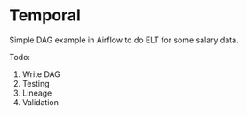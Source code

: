 # Temporal
Simple DAG example in Airflow to do ELT for some salary data.

Todo:
1. Write DAG
2. Testing
3. Lineage
4. Validation
